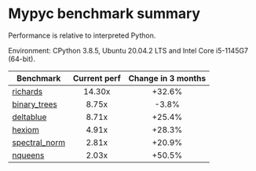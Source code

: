 # Mypyc benchmark summary

Performance is relative to interpreted Python.

Environment: CPython 3.8.5, Ubuntu 20.04.2 LTS and Intel Core i5-1145G7 (64-bit).

| Benchmark | Current perf | Change in 3 months |
| --- | :---: | :---: |
| [richards](benchmarks/richards.md) | 14.30x | +32.6% |
| [binary_trees](benchmarks/binary_trees.md) | 8.75x | -3.8% |
| [deltablue](benchmarks/deltablue.md) | 8.71x | +25.4% |
| [hexiom](benchmarks/hexiom.md) | 4.91x | +28.3% |
| [spectral_norm](benchmarks/spectral_norm.md) | 2.81x | +20.9% |
| [nqueens](benchmarks/nqueens.md) | 2.03x | +50.5% |
